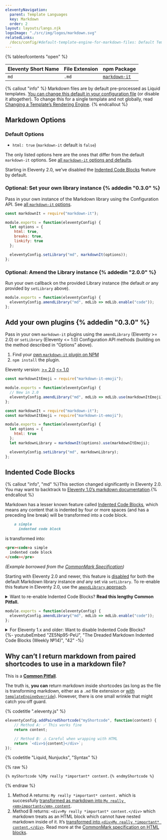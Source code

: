 ```yaml
---
eleventyNavigation:
  parent: Template Languages
  key: Markdown
  order: 2
layout: layouts/langs.njk
logoImage: "./src/img/logos/markdown.svg"
relatedLinks:
  /docs/config/#default-template-engine-for-markdown-files: Default Template Engine for Markdown Files
---
```

{% tableofcontents "open" %}

| Eleventy Short Name | File Extension | npm Package                                                |
| ------------------- | -------------- | ---------------------------------------------------------- |
| `md`                | `.md`          | [`markdown-it`](https://www.npmjs.com/package/markdown-it) |

{% callout "info" %}
Markdown files are by default pre-processed as Liquid templates. <a href="/docs/config/#default-template-engine-for-markdown-files">You can change this default in your configuration file</a> (or disable it altogether). To change this for a single template and not globally, read <a href="/docs/languages/">Changing a Template’s Rendering Engine</a>.
{% endcallout %}

## Markdown Options

### Default Options

* `html: true` (`markdown-it` default is `false`)

The only listed options here are the ones that differ from the default `markdown-it` options. See [all `markdown-it` options and defaults](https://github.com/markdown-it/markdown-it#init-with-presets-and-options).

Starting in Eleventy 2.0, we’ve disabled the [Indented Code Blocks](#indented-code-blocks) feature by default.

### Optional: Set your own library instance {% addedin "0.3.0" %}

Pass in your own instance of the Markdown library using the Configuration API. See [all `markdown-it` options](https://github.com/markdown-it/markdown-it#init-with-presets-and-options).

```js
const markdownIt = require("markdown-it");

module.exports = function(eleventyConfig) {
  let options = {
    html: true,
    breaks: true,
    linkify: true
  };

  eleventyConfig.setLibrary("md", markdownIt(options));
};
```

### Optional: Amend the Library instance {% addedin "2.0.0" %}

Run your own callback on the provided Library instance (the default _or_ any provided by `setLibrary` above).

```js
module.exports = function(eleventyConfig) {
  eleventyConfig.amendLibrary("md", mdLib => mdLib.enable("code"));
};
```

## Add your own plugins {% addedin "0.3.0" %}

Pass in your own `markdown-it` plugins using the `amendLibrary` (Eleventy &gt;= 2.0) or `setLibrary` (Eleventy &lt;= 1.0) Configuration API methods (building on the method described in “Options” above).

1. Find your [own `markdown-it` plugin on NPM](https://www.npmjs.com/search?q=keywords:markdown-it-plugin)
2. `npm install` the plugin.

<is-land on:visible import="/js/seven-minute-tabs.js">
<seven-minute-tabs>
  <div role="tablist" aria-label="Choose a template language">
    Eleventy version:
    <a href="#plugins-two" role="tab">&gt;= 2.0</a>
    <a href="#plugins-one" role="tab">&lt;= 1.0</a>
  </div>
  <div id="plugins-two" role="tabpanel">

```js
const markdownItEmoji = require("markdown-it-emoji");

module.exports = function(eleventyConfig) {
  // New in 2.0
  eleventyConfig.amendLibrary("md", mdLib => mdLib.use(markdownItEmoji));
};
```

  </div>
  <div id="plugins-one" role="tabpanel">

```js
const markdownIt = require("markdown-it");
const markdownItEmoji = require("markdown-it-emoji");

module.exports = function(eleventyConfig) {
  let options = {
    html: true
  };
  let markdownLibrary = markdownIt(options).use(markdownItEmoji);

  eleventyConfig.setLibrary("md", markdownLibrary);
};
```

  </div>
</seven-minute-tabs>
</is-land>

## Indented Code Blocks

{% callout "info", "md" %}This section changed significantly in Eleventy 2.0. You may want to backtrack to [Eleventy 1.0’s markdown documentation](https://v1-0-1.11ty.dev/docs/languages/markdown/).{% endcallout %}

Markdown has a lesser known feature called [Indented Code Blocks](https://spec.commonmark.org/0.28/#indented-code-blocks), which means any content that is indented by four or more spaces (and has a preceding line break) will be transformed into a code block.

```markdown
    a simple
      indented code block
```

is transformed into:

```html
<pre><code>a simple
  indented code block
</code></pre>
```

_(Example borrowed from the [CommonMark Specification](https://spec.commonmark.org/0.28/#indented-code-blocks))_

Starting with Eleventy 2.0 and newer, this feature is [disabled](https://github.com/11ty/eleventy/issues/2438) for both the default Markdown library instance _and_ any set via `setLibrary`. To re-enable this feature in Eleventy 2.0, use the [`amendLibrary` approach](#optional-amend-the-library-instance).

<details>
  <summary>Want to re-enable Indented Code Blocks? <strong>Read this lengthy Common Pitfall.</strong></summary>

### There are extra `<pre>` and `<code>` in my output

<div class="elv-callout elv-callout-warn">This is a <a href="/docs/pitfalls/"><strong>Common Pitfall</strong></a>.</div>

When using [Indented Code Blocks](#indented-code-blocks), any content that follows this four (or more) space indent may be subject to transformation. If you pre-process your markdown using Nunjucks or Liquid or another templating engine, that means the content retrieved from an `include` or a shortcode may also fit this formatting. Careful when you include extra whitespace in your includes or shortcodes!

{% codetitle ".eleventy.js" %}

```js
// 🛑 Bad, don’t do this
eleventyConfig.addShortcode("badShortcode", function() {
    return `
    This is a code block in a markdown file!
`;
});
```

{% codetitle ".eleventy.js" %}

```js
// ✅ This will return expected output
eleventyConfig.addShortcode("goodShortcode", function() {
    return `
This will not be a code block in a markdown file.
`;
});
```

If you still wish to indent your template literals, you can use [outdent](https://www.npmjs.com/package/outdent) to strip each line of indentation before handing it off to the renderer.

```js
// ✅ This is also acceptable
eleventyConfig.addShortcode("alsoGoodShortcode", function() {
    return outdent`
    This will not be a code block in a markdown file.
`;
});
```

</details>

```js
module.exports = function(eleventyConfig) {
  eleventyConfig.amendLibrary("md", mdLib => mdLib.enable("code"));
};
```

<details>
  <summary>For Eleventy 1.x and older: Want to disable Indented Code Blocks?</summary>

```js
const markdownIt = require("markdown-it");

module.exports = function(eleventyConfig) {
  let options = {
    // … truncated for brevity
  };

  eleventyConfig.setLibrary("md", markdownIt(options).disable("code"));
};
```

</details>

<div class="youtube-related">
  {%- youtubeEmbed "ZE5Np95-PeU", "The Dreaded Markdown Indented Code Blocks (Weekly №14)", "42" -%}
</div>


## Why can’t I return markdown from paired shortcodes to use in a markdown file?

<div class="elv-callout elv-callout-warn">This is a <a href="/docs/pitfalls/"><strong>Common Pitfall</strong></a>.</div>

The truth is, **you can** return markdown inside shortcodes (as long as the file is transforming markdown, either as a `.md` file extension or [with `templateEngineOverride`](/docs/languages/#overriding-the-template-language)). However, there is one small wrinkle that might catch you off guard.

{% codetitle ".eleventy.js" %}

```js
eleventyConfig.addPairedShortcode("myShortcode", function(content) {
    // Method A: ✅ This works fine
    return content;

    // Method B: ⚠️ Careful when wrapping with HTML
    return `<div>${content}</div>`;
});
```

{% codetitle "Liquid, Nunjucks", "Syntax" %}

{% raw %}
```
{% myShortcode %}My really *important* content.{% endmyShortcode %}
```
{% endraw %}

1. Method A returns: `My really *important* content.` which is successfully [transformed as markdown into `My really <em>important</em> content`](https://spec.commonmark.org/dingus/?text=My%20really%20*important*%20content.).
1. Method B returns: `<div>My really *important* content.</div>` which markdown treats as an HTML block which cannot have nested markdown inside of it. It’s [transformed into `<div>My really *important* content.</div>`](https://spec.commonmark.org/dingus/?text=%3Cdiv%3EMy%20really%20*important*%20content.%3C%2Fdiv%3E). Read more at the [CommonMark specification on HTML blocks](https://spec.commonmark.org/0.28/#html-blocks).
